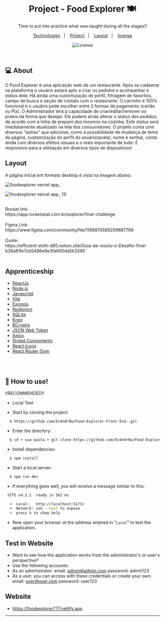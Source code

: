 <h1 align="center"> Project - Food Explorer 🍽</h1>

<p align="center">
Time to put into practice what was taught during all the stages!!

<p align="center">
  <a href="#-Technologies">Technologies</a>&nbsp;&nbsp;&nbsp;|&nbsp;&nbsp;&nbsp;
  <a href="#-Project">Project</a>&nbsp;&nbsp;&nbsp;|&nbsp;&nbsp;&nbsp;
  <a href="#-Layout">Layout</a>&nbsp;&nbsp;&nbsp;|&nbsp;&nbsp;&nbsp;
  <a href="#memo-license">license</a>
</p>

<p align="center">
  <img alt="License" src="https://img.shields.io/static/v1?label=license&message=MIT&color=49AA26&labelColor=000000">
</p>

<br>


## 💻 About
O Food Explorer é uma aplicação web de um restaurante. Após se cadastrar na plataforma o usuário estará apto a criar os pedidos e acompanhar o status dele. Há ainda uma customização de perfil, filtragem de favoritos, campo de busca e seção de contato com o restaurante. O carrinho é 100% funcional e o usuário pode escolher entre 2 formas de pagamento (cartão ou Pix). O Administrador terá a capacidade de criar/editar/remover os pratos da forma que desejar. Ele poderá ainda alterar o status dos pedidos, de acordo com a linha de preparo dos mesmos na cozinha. Este status será imediatamente atualizado na tela dos consumidores. O projeto conta com diversos "extras" que adicionei, como a possibilidade de mudança de tema da página, customização do perfil do usuário(avatar, nome e senha), conta ainda com diversos efeitos visuais e o mais importante de tudo: É responsivo para a utilização em diversos tipos de dispositivos!




## Layout
A página inicial em formato desktop é vista na imagem abaixo:

![foodexplorer vercel app_](https://user-images.githubusercontent.com/106932234/204163348-5f06ae24-3ede-4bae-b68a-770493d1a286.png)

![foodexplorer vercel app_ (1)](https://user-images.githubusercontent.com/106932234/204163350-1d4c8a96-f68a-4eb0-aa8e-5343e2681749.png)


<br>
 Rocket link: 
<br>
https://app.rocketseat.com.br/explorer/final-challenge

<br>
<br>
 Figma Link: 
<br>
https://www.figma.com/community/file/1196874589259687769

<br>
<br>
 Guide: 
<br>
https://efficient-sloth-d85.notion.site/Guia-de-resolu-o-Desafio-final-b38a81fe7cb5486e9e3fa600da5b3390

<br>
<br>

## Apprenticeship

- [ReactJs](https://reactjs.org)
- [Node.js](https://nodejs.org/en/)
- [Javascript](https://developer.mozilla.org/pt-BR/docs/Web/JavaScript)
- [Vite](https://vitejs.dev/)
- [Express](https://expressjs.com)
- [Nodemon](https://nodemon.io/)
- [SQLite](https://www.sqlite.org/index.html)
- [Knex](https://knexjs.org/)
- [BCryptjs](https://www.npmjs.com/package/bcryptjs)
- [JSON Web Token](https://www.npmjs.com/package/jsonwebtoken)
- [Axios](https://www.npmjs.com/package/axios)
- [Styled Components](https://styled-components.com/)
- [React Icons](https://react-icons.github.io/react-icons/)
- [React Router Dom](https://react-icons.github.io/react-icons/)

<br>
<br>


## 🚀 How to use!

!!RECOMMENDED!!

- Local Test

- Start by cloning the project:

```bash
  $ https://github.com/Ev4ndr0w/Food-Explorer-Front-End-.git
```

- Enter the directory:

```bash 
  $ cd + sua pasta + git clone https://github.com/Ev4ndr0w/Food-Explorer-Front-End-.git
```

- Install dependencies:

```bash
  $ npm install
```

- Start a local server:

```bash
  $ npm run dev
```

- If everything goes well, you will receive a message similar to this:

```bash
 VITE v4.2.1  ready in 562 ms

  ➜  Local:   http://localhost:5173/
  ➜  Network: use --host to expose
  ➜  press h to show help
```

- Now open your browser at the address entered in "`Local`" to test the application.


## Test in Website
- Want to see how the application works from the administrator's or user's perspective?
- Use the following accounts:
- As an administrator: email: admin@admin.com password: admin123
- As a user, you can access with these credentials or create your own: email: user@user.com password: user123


## Website
 - https://foodexplorer777.netlify.app
---
